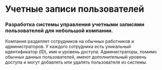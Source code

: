 # Учетные записи пользователей
### Разработка системы управления учетными записями пользователей для небольшой компании. 
Компания разделяет сотрудников на обычных работников и администраторов. 
У каждого сотрудника есть уникальный идентификатор (ID), имя и уровень доступа. 
Администраторы, помимо обычных данных пользователей, имеют дополнительный 
уровень доступа и могут добавлять или удалять пользователя из системы.
 
